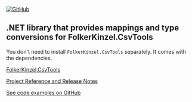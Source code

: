 [![GitHub](https://img.shields.io/github/license/FolkerKinzel/CsvTools.Mappings)](https://github.com/FolkerKinzel/CsvTools.Mappings/blob/master/LICENSE)

## .NET library that provides mappings and type conversions for FolkerKinzel.CsvTools
You don't need to install `FolkerKinzel.CsvTools` separately. It comes with the dependencies.

[FolkerKinzel.CsvTools](https://www.nuget.org/packages/FolkerKinzel.CsvTools/)

[Project Reference and Release Notes](https://github.com/FolkerKinzel/CsvTools.Mappings/releases/tag/v1.0.0-beta.1)

[See code examples on GitHub](https://github.com/FolkerKinzel/CsvTools.Mappings)
